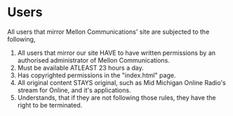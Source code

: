 # Users
All users that mirror Mellon Communications' site are subjected to the following,

1. All users that mirror our site HAVE to have written permissions by an authorised administrator of Mellon Communications.
2. Must be available ATLEAST 23 hours a day.
3. Has copyrighted permissions in the "index.html" page.
4. All original content STAYS original, such as Mid Michigan Online Radio's stream for Online, and it's applications.
5. Understands, that if they are not following those rules, they have the right to be terminated.
